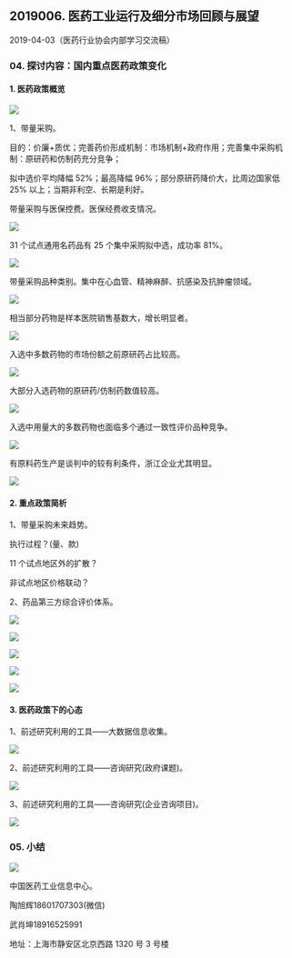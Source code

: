 ## 2019006. 医药工业运行及细分市场回顾与展望

2019-04-03（医药行业协会内部学习交流稿）

### 04. 探讨内容：国内重点医药政策变化

#### 1. 医药政策概览

![](https://raw.githubusercontent.com/dalong0514/selfstudy/master/图片链接/工程培训/2019085.PNG)

1、带量采购。

目的：价廉+质优；完善药价形成机制：市场机制+政府作用；完善集中采购机制：原研药和仿制药充分竞争；

拟中选价平均降幅 52%；最高降幅 96%；部分原研药降价大，比周边国家低 25% 以上；当期非利空、长期是利好。

带量采购与医保控费。医保经费收支情况。

![](https://raw.githubusercontent.com/dalong0514/selfstudy/master/图片链接/工程培训/2019086.PNG)

31 个试点通用名药品有 25 个集中采购拟中选，成功率 81%。

![](https://raw.githubusercontent.com/dalong0514/selfstudy/master/图片链接/工程培训/2019087.PNG)

带量采购品种类别。集中在心血管、精神麻醉、抗感染及抗肿瘤领域。

![](https://raw.githubusercontent.com/dalong0514/selfstudy/master/图片链接/工程培训/2019088.PNG)

相当部分药物是样本医院销售基数大，增长明显者。

![](https://raw.githubusercontent.com/dalong0514/selfstudy/master/图片链接/工程培训/2019089.PNG)

入选中多数药物的市场份额之前原研药占比较高。

![](https://raw.githubusercontent.com/dalong0514/selfstudy/master/图片链接/工程培训/2019090.PNG)

大部分入选药物的原研药/仿制药数值较高。

![](https://raw.githubusercontent.com/dalong0514/selfstudy/master/图片链接/工程培训/2019091.PNG)

入选中用量大的多数药物也面临多个通过一致性评价品种竞争。

![](https://raw.githubusercontent.com/dalong0514/selfstudy/master/图片链接/工程培训/2019092.PNG)

有原料药生产是谈判中的较有利条件，浙江企业尤其明显。

![](https://raw.githubusercontent.com/dalong0514/selfstudy/master/图片链接/工程培训/2019093.PNG)

#### 2. 重点政策简析

1、带量采购未来趋势。

执行过程？(量、款) 

11 个试点地区外的扩散？

非试点地区价格联动？

2、药品第三方综合评价体系。

![](https://raw.githubusercontent.com/dalong0514/selfstudy/master/图片链接/工程培训/2019094.PNG)

![](https://raw.githubusercontent.com/dalong0514/selfstudy/master/图片链接/工程培训/2019095.PNG)

![](https://raw.githubusercontent.com/dalong0514/selfstudy/master/图片链接/工程培训/2019096.PNG)

![](https://raw.githubusercontent.com/dalong0514/selfstudy/master/图片链接/工程培训/2019097.PNG)

![](https://raw.githubusercontent.com/dalong0514/selfstudy/master/图片链接/工程培训/2019098.PNG)

#### 3. 医药政策下的心态

1、前述研究利用的工具——大数据信息收集。

![](https://raw.githubusercontent.com/dalong0514/selfstudy/master/图片链接/工程培训/2019099.PNG)

2、前述研究利用的工具——咨询研究(政府课题)。

![](https://raw.githubusercontent.com/dalong0514/selfstudy/master/图片链接/工程培训/2019100.PNG)

3、前述研究利用的工具——咨询研究(企业咨询项目)。

![](https://raw.githubusercontent.com/dalong0514/selfstudy/master/图片链接/工程培训/2019101.PNG)

### 05. 小结

![](https://raw.githubusercontent.com/dalong0514/selfstudy/master/图片链接/工程培训/2019102.PNG)

中国医药工业信息中心。

陶旭辉18601707303(微信) 

武肖坤18916525991 

地址：上海市静安区北京西路 1320 号 3 号楼